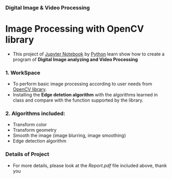 ### Digital Image & Video Processing
# Image Processing with OpenCV library
- This project of [Jupyter Notebook](https://jupyter.org/) by [Python](https://www.python.org/) learn show how to create a program of **Digital Image analyzing and Video Processing**

### 1. WorkSpace
- To perform basic image processing according to user needs from [OpenCV library](https://opencv.org/).
- Installing the **Edge detetion algorithm** with the algorithms learned in class and compare with the function supported by the library.

### 2. Algorithms included:
- Transform color
- Transform geometry
- Smooth the image (image blurring, image smoothing)
- Edge detection algorithm

### Details of Project
- For more details, please look at the *Report.pdf* file included above, thank you
